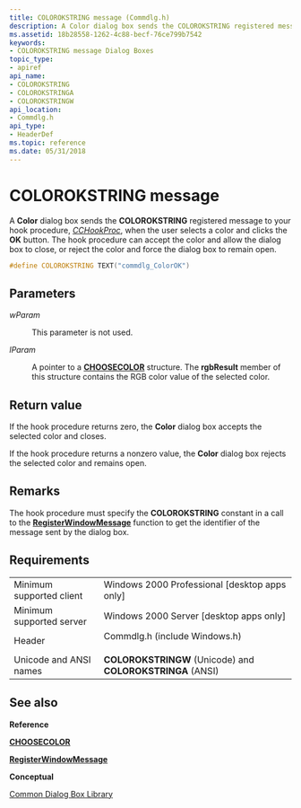 ```yaml
---
title: COLOROKSTRING message (Commdlg.h)
description: A Color dialog box sends the COLOROKSTRING registered message to your hook procedure, CCHookProc, when the user selects a color and clicks the OK button.
ms.assetid: 18b28558-1262-4c88-becf-76ce799b7542
keywords:
- COLOROKSTRING message Dialog Boxes
topic_type:
- apiref
api_name:
- COLOROKSTRING
- COLOROKSTRINGA
- COLOROKSTRINGW
api_location:
- Commdlg.h
api_type:
- HeaderDef
ms.topic: reference
ms.date: 05/31/2018
---
```


# COLOROKSTRING message

A **Color** dialog box sends the **COLOROKSTRING** registered message to your hook procedure, [*CCHookProc*](https://msdn.microsoft.com/library/ms646908(v=VS.85).aspx), when the user selects a color and clicks the **OK** button. The hook procedure can accept the color and allow the dialog box to close, or reject the color and force the dialog box to remain open.


```C++
#define COLOROKSTRING TEXT("commdlg_ColorOK")
```



## Parameters

<dl> <dt>

*wParam* 
</dt> <dd>

This parameter is not used.

</dd> <dt>

*lParam* 
</dt> <dd>

A pointer to a [**CHOOSECOLOR**](/windows/win32/api/commdlg/ns-commdlg-choosecolora~r1) structure. The **rgbResult** member of this structure contains the RGB color value of the selected color.

</dd> </dl>

## Return value

If the hook procedure returns zero, the **Color** dialog box accepts the selected color and closes.

If the hook procedure returns a nonzero value, the **Color** dialog box rejects the selected color and remains open.

## Remarks

The hook procedure must specify the **COLOROKSTRING** constant in a call to the [**RegisterWindowMessage**](https://docs.microsoft.com/windows/desktop/api/winuser/nf-winuser-registerwindowmessagea) function to get the identifier of the message sent by the dialog box.

## Requirements



|                                     |                                                                                                          |
|-------------------------------------|----------------------------------------------------------------------------------------------------------|
| Minimum supported client<br/> | Windows 2000 Professional \[desktop apps only\]<br/>                                               |
| Minimum supported server<br/> | Windows 2000 Server \[desktop apps only\]<br/>                                                     |
| Header<br/>                   | <dl> <dt>Commdlg.h (include Windows.h)</dt> </dl> |
| Unicode and ANSI names<br/>   | **COLOROKSTRINGW** (Unicode) and **COLOROKSTRINGA** (ANSI)<br/>                                    |



## See also

<dl> <dt>

**Reference**
</dt> <dt>

[**CHOOSECOLOR**](/windows/win32/api/commdlg/ns-commdlg-choosecolora~r1)
</dt> <dt>

[**RegisterWindowMessage**](https://docs.microsoft.com/windows/desktop/api/winuser/nf-winuser-registerwindowmessagea)
</dt> <dt>

**Conceptual**
</dt> <dt>

[Common Dialog Box Library](common-dialog-box-library.md)
</dt> </dl>

 

 





